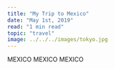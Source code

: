 ```yaml
---
title: "My Trip to Mexico"
date: "May 1st, 2019"
read: "1 min read"
topic: "travel"
image: ../../../images/tokyo.jpg
---
```

MEXICO
MEXICO
MEXICO
